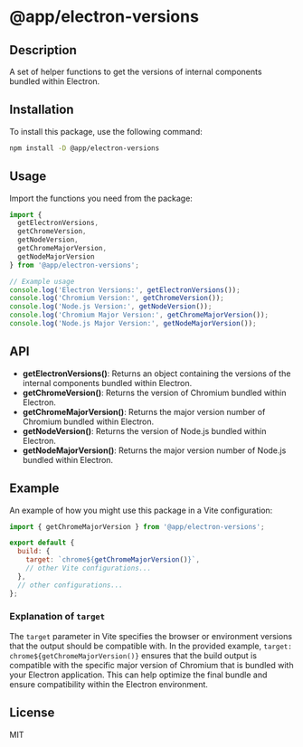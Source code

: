 # @app/electron-versions

## Description

A set of helper functions to get the versions of internal components bundled within Electron.

## Installation

To install this package, use the following command:

```bash
npm install -D @app/electron-versions
```

## Usage

Import the functions you need from the package:

```javascript
import {
  getElectronVersions,
  getChromeVersion,
  getNodeVersion,
  getChromeMajorVersion,
  getNodeMajorVersion
} from '@app/electron-versions';

// Example usage
console.log('Electron Versions:', getElectronVersions());
console.log('Chromium Version:', getChromeVersion());
console.log('Node.js Version:', getNodeVersion());
console.log('Chromium Major Version:', getChromeMajorVersion());
console.log('Node.js Major Version:', getNodeMajorVersion());
```

## API

- **getElectronVersions()**: Returns an object containing the versions of the internal components bundled within Electron.
- **getChromeVersion()**: Returns the version of Chromium bundled within Electron.
- **getChromeMajorVersion()**: Returns the major version number of Chromium bundled within Electron.
- **getNodeVersion()**: Returns the version of Node.js bundled within Electron.
- **getNodeMajorVersion()**: Returns the major version number of Node.js bundled within Electron.

## Example

An example of how you might use this package in a Vite configuration:

```javascript
import { getChromeMajorVersion } from '@app/electron-versions';

export default {
  build: {
    target: `chrome${getChromeMajorVersion()}`,
    // other Vite configurations...
  },
  // other configurations...
};
```

### Explanation of `target`

The `target` parameter in Vite specifies the browser or environment versions that the output should be compatible with. In the provided example, `target: chrome${getChromeMajorVersion()}` ensures that the build output is compatible with the specific major version of Chromium that is bundled with your Electron application. This can help optimize the final bundle and ensure compatibility within the Electron environment.

## License

MIT
